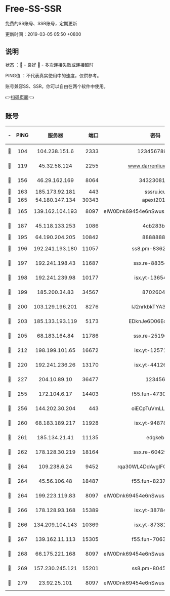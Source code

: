 # Free-SS-SSR

免费的SS账号、SSR账号，定期更新

更新时间：2019-03-05 05:50 +0800

## 说明

状态     ：🙂 - 良好 🙁 - 多次连接失败或连接超时

PING值   ：不代表真实使用中的速度，仅供参考。

账号兼容SS、SSR，你可以自由在两个软件中使用。

👉[扫码页面](https://liesauer.github.io/free-ss-ssr.github.io/)👈

## 账号

|-|PING|服务器|端口|密码|加密方式|区域|
|:----:|:----:|:-----:|-----:|:----:|:----:|:----:|
|🙂|104|104.238.151.6|2333|12345678900|aes-256-cfb|JP|
|🙂|119|45.32.58.124|2255|www.darrenliuwei.com|aes-256-cfb|JP|
|🙂|156|46.29.162.169|8064|3432308177|aes-256-cfb|RU|
|🙂|163|185.173.92.181|443|sssru.icu|rc4-md5|RU|
|🙂|165|54.180.147.134|30343|apext2019|chacha20|KR|
|🙂|165|139.162.104.193|8097|eIW0Dnk69454e6nSwuspv9DmS201tQ0D|aes-256-cfb|JP|
|🙂|187|45.118.133.253|1086|4cb283b8|aes-256-cfb|SG|
|🙂|195|64.190.204.205|10842|88888888|rc4-md5|US|
|🙂|196|192.241.193.180|11057|ss8.pm-83620677|aes-256-cfb|US|
|🙂|197|192.241.198.43|11687|ssx.re-88354290|aes-256-cfb|US|
|🙂|198|192.241.239.98|10177|isx.yt-13654380|aes-256-cfb|US|
|🙂|199|185.200.34.83|34567|87026045|aes-256-cfb|US|
|🙂|200|103.129.196.201|8276|lJ2nrkbkTYA30wv0|aes-256-cfb|US|
|🙂|203|185.133.193.119|5173|EDknJe6D06EoWDaw|aes-256-cfb|US|
|🙂|205|68.183.164.84|11786|ssx.re-25196932|aes-256-cfb|US|
|🙂|212|198.199.101.65|16672|isx.yt-12571443|aes-256-cfb|US|
|🙂|220|192.241.236.26|13170|isx.yt-44126456|aes-256-cfb|US|
|🙂|227|204.10.89.10|36477|123456|aes-256-cfb|US|
|🙂|255|172.104.6.17|14403|f55.fun-47304627|aes-256-cfb|US|
|🙂|256|144.202.30.204|443|oiECpTuVmLLxk4Ts|aes-256-cfb|US|
|🙂|260|68.183.189.217|11928|isx.yt-94878692|aes-256-cfb|SG|
|🙂|261|185.134.21.41|11135|edgkeb|aes-256-cfb|GB|
|🙂|262|178.128.30.219|18164|ssx.re-60429944|aes-256-cfb|SG|
|🙂|264|109.238.6.24|9452|rqa30WL4DdAvgIFG6Fs3znzTa|aes-256-cfb|FR|
|🙂|264|45.56.106.48|18487|f55.fun-82379795|aes-256-cfb|US|
|🙂|264|199.223.119.83|8097|eIW0Dnk69454e6nSwuspv9DmS201tQ0D|aes-256-cfb|US|
|🙂|266|178.128.93.168|15389|isx.yt-38784218|aes-256-cfb|SG|
|🙂|266|134.209.104.143|10369|isx.yt-87381923|aes-256-cfb|SG|
|🙂|267|139.162.11.113|15305|f55.fun-70630978|aes-256-cfb|SG|
|🙂|268|66.175.221.168|8097|eIW0Dnk69454e6nSwuspv9DmS201tQ0D|aes-256-cfb|US|
|🙂|269|157.230.245.121|15201|ss8.pm-80454151|aes-256-cfb|SG|
|🙂|279|23.92.25.101|8097|eIW0Dnk69454e6nSwuspv9DmS201tQ0D|aes-256-cfb|US|
